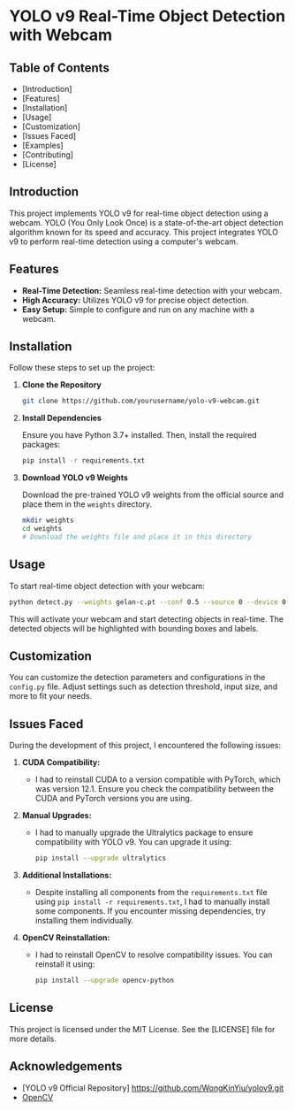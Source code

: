 # YOLO v9 Real-Time Object Detection with Webcam

## Table of Contents

- [Introduction]
- [Features]
- [Installation]
- [Usage]
- [Customization]
- [Issues Faced]
- [Examples]
- [Contributing]
- [License]
## Introduction

This project implements YOLO v9 for real-time object detection using a webcam. YOLO (You Only Look Once) is a state-of-the-art object detection algorithm known for its speed and accuracy. This project integrates YOLO v9 to perform real-time detection using a computer's webcam.

## Features

- **Real-Time Detection:** Seamless real-time detection with your webcam.
- **High Accuracy:** Utilizes YOLO v9 for precise object detection.
- **Easy Setup:** Simple to configure and run on any machine with a webcam.

## Installation

Follow these steps to set up the project:

1. **Clone the Repository**

    ```bash
    git clone https://github.com/yourusername/yolo-v9-webcam.git
    ```

2. **Install Dependencies**

    Ensure you have Python 3.7+ installed. Then, install the required packages:

    ```bash
    pip install -r requirements.txt
    ```

3. **Download YOLO v9 Weights**

    Download the pre-trained YOLO v9 weights from the official source and place them in the `weights` directory.

    ```bash
    mkdir weights
    cd weights
    # Download the weights file and place it in this directory
    ```

## Usage

To start real-time object detection with your webcam:

```bash
python detect.py --weights gelan-c.pt --conf 0.5 --source 0 --device 0
```

This will activate your webcam and start detecting objects in real-time. The detected objects will be highlighted with bounding boxes and labels.

## Customization

You can customize the detection parameters and configurations in the `config.py` file. Adjust settings such as detection threshold, input size, and more to fit your needs.

## Issues Faced

During the development of this project, I encountered the following issues:

1. **CUDA Compatibility:**
   - I had to reinstall CUDA to a version compatible with PyTorch, which was version 12.1. Ensure you check the compatibility between the CUDA and PyTorch versions you are using.

2. **Manual Upgrades:**
   - I had to manually upgrade the Ultralytics package to ensure compatibility with YOLO v9. You can upgrade it using:
     ```bash
     pip install --upgrade ultralytics
     ```

3. **Additional Installations:**
   - Despite installing all components from the `requirements.txt` file using `pip install -r requirements.txt`, I had to manually install some components. If you encounter missing dependencies, try installing them individually.

4. **OpenCV Reinstallation:**
   - I had to reinstall OpenCV to resolve compatibility issues. You can reinstall it using:
     ```bash
     pip install --upgrade opencv-python
     ```
## License

This project is licensed under the MIT License. See the [LICENSE] file for more details.

## Acknowledgements

- [YOLO v9 Official Repository] https://github.com/WongKinYiu/yolov9.git
- [OpenCV](https://opencv.org/)
